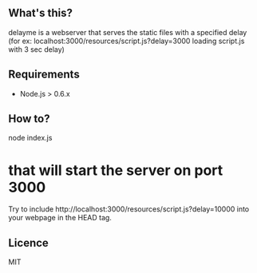 ## What's this?

delayme is a webserver that serves the static files with a specified delay
(for ex: localhost:3000/resources/script.js?delay=3000 loading script.js with 3 sec delay)

## Requirements

- Node.js > 0.6.x

## How to?

node index.js
# that will start the server on port 3000

Try to include http://localhost:3000/resources/script.js?delay=10000 into your
webpage in the HEAD tag.

## Licence

MIT
